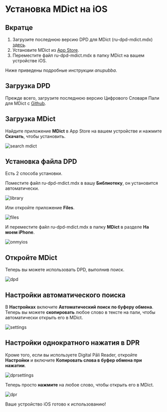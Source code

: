 # Установка MDict на iOS

## Вкратце

1. Загрузите последнюю версию DPD для MDict (ru-dpd-mdict.mdx) [здесь](https://github.com/digitalpalidictionary/rus-release/releases).
2. Установите MDict из [App Store](https://apps.apple.com/us/app/mdict-ad/id894362875).
3. Переместите файл ru-dpd-mdict.mdx в папку MDict на вашем устройстве iOS.

Ниже приведены подробные инструкции *anupubba*.

## Загрузка DPD

Прежде всего, загрузите последнюю версию Цифрового Словаря Пали для MDict с [Github](https://github.com/digitalpalidictionary/rus-release/releases).

## Загрузка MDict

Найдите приложение **MDict** в App Store на вашем устройстве и нажмите **Скачать**, чтобы установить.

![search mdict](../pics/ios/1search_mdict.JPG)

## Установка файла DPD

Есть 2 способа установки.

Поместите файл ru-dpd-mdict.mdx в вашу **Библиотеку**, он установится автоматически.

![library](../pics/ios/2library.JPG)

Или откройте приложение **Files**.

![files](../pics/ios/3files.JPG)

И переместите файл ru-dpd-mdict.mdx в папку **MDict** в разделе **На моем iPhone**.

![onmyios](../pics/ios/4onmyios.JPG)

## Откройте MDict

Теперь вы можете использовать DPD, выполнив поиск.

![dpd](../pics/ios/5dpd.JPG)

## Настройки автоматического поиска

В **Настройках** включите **Автоматический поиск по буферу обмена**. Теперь вы можете **скопировать** любое слово в тексте на пали, чтобы автоматически открыть его в MDict.

![settings](../pics/ios/6settings.JPG)

## Настройки однократного нажатия в DPR

Кроме того, если вы используете Digital Pāli Reader, откройте **Настройки** и включите **Копировать слова в буфер обмена при нажатии**.

![dprsettings](../pics/ios/7dprsettings.png)

Теперь просто **нажмите** на любое слово, чтобы открыть его в MDict.

![dpr](../pics/ios/8dpr.JPG)

Ваше устройство iOS готово к использованию!